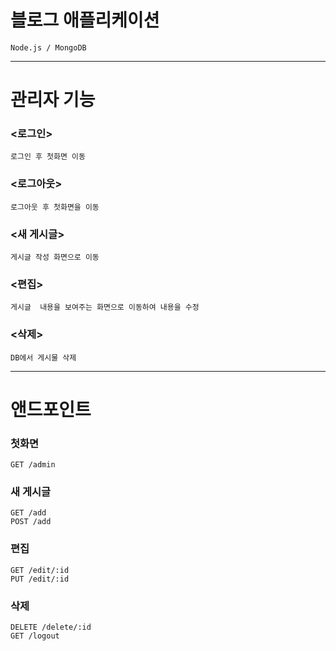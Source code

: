 블로그 애플리케이션 
=============
    Node.js / MongoDB

*****

# 관리자 기능
### <로그인>
    로그인 후 첫화면 이동
### <로그아웃>
    로그아웃 후 첫화면을 이동
### <새 게시글>
    게시글 작성 화면으로 이동
### <편집>
    게시글  내용을 보여주는 화면으로 이동하여 내용을 수정
### <삭제>
    DB에서 게시물 삭제

*****

# 앤드포인트

### 첫화면 
    GET /admin 
### 새 게시글
    GET /add
    POST /add
### 편집
    GET /edit/:id
    PUT /edit/:id
### 삭제
    DELETE /delete/:id
    GET /logout
